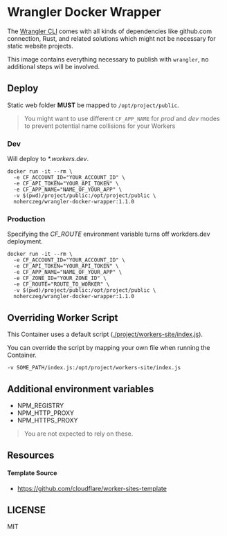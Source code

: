 # Wrangler Docker Wrapper
The [Wrangler CLI](https://developers.cloudflare.com/workers/tooling/wrangler/) comes with all kinds of dependencies like github.com connection, Rust, and related solutions which might not be necessary for static website projects.

This image contains everything necessary to publish with `wrangler`, no additional steps will be involved.

## Deploy
Static web folder **MUST** be mapped to `/opt/project/public`.

> You might want to use different `CF_APP_NAME` for _prod_ and _dev_ modes to prevent potential name collisions for your Workers

### Dev
Will deploy to _*.workers.dev_.

```
docker run -it --rm \
  -e CF_ACCOUNT_ID="YOUR_ACCOUNT_ID" \
  -e CF_API_TOKEN="YOUR_API_TOKEN" \
  -e CF_APP_NAME="NAME_OF_YOUR_APP" \
  -v $(pwd)/project/public:/opt/project/public \ 
  noherczeg/wrangler-docker-wrapper:1.1.0
```

### Production
Specifying the _CF_ROUTE_ environment variable turns off workders.dev deployment.

```
docker run -it --rm \
  -e CF_ACCOUNT_ID="YOUR_ACCOUNT_ID" \
  -e CF_API_TOKEN="YOUR_API_TOKEN" \
  -e CF_APP_NAME="NAME_OF_YOUR_APP" \
  -e CF_ZONE_ID="YOUR_ZONE_ID" \
  -e CF_ROUTE="ROUTE_TO_WORKER" \
  -v $(pwd)/project/public:/opt/project/public \
  noherczeg/wrangler-docker-wrapper:1.1.0
```

## Overriding Worker Script
This Container uses a default script ([./project/workers-site/index.js]()).

You can override the script by mapping your own file when running the Container.
```
-v SOME_PATH/index.js:/opt/project/workers-site/index.js
```

## Additional environment variables
- NPM_REGISTRY
- NPM_HTTP_PROXY
- NPM_HTTPS_PROXY

> You are not expected to rely on these.

## Resources

#### Template Source
- https://github.com/cloudflare/worker-sites-template

## LICENSE
MIT
